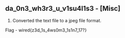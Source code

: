 ## da_0n3_wh3r3_u_v1su4l1s3 - [Misc]
1. Converted the text file to a jpeg file format.

Flag - wired{z3d_1s_4ws0m3_1s1n7_17?}

